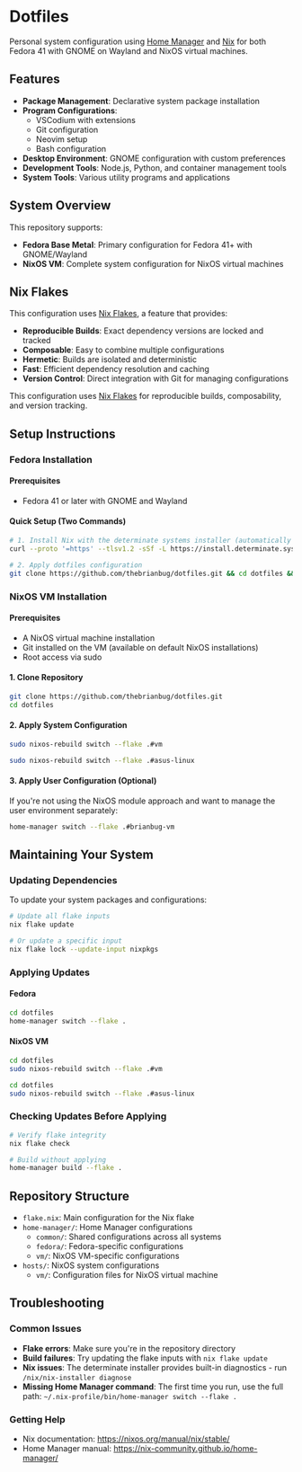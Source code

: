 # Dotfiles

Personal system configuration using [Home Manager](https://nix-community.github.io/home-manager/) and [Nix](https://nixos.org/) for both Fedora 41 with GNOME on Wayland and NixOS virtual machines.

## Features

- **Package Management**: Declarative system package installation
- **Program Configurations**:
  - VSCodium with extensions
  - Git configuration
  - Neovim setup
  - Bash configuration
- **Desktop Environment**: GNOME configuration with custom preferences
- **Development Tools**: Node.js, Python, and container management tools
- **System Tools**: Various utility programs and applications

## System Overview

This repository supports:

- **Fedora Base Metal**: Primary configuration for Fedora 41+ with GNOME/Wayland
- **NixOS VM**: Complete system configuration for NixOS virtual machines

## Nix Flakes

This configuration uses [Nix Flakes](https://nixos.wiki/wiki/Flakes), a feature that provides:

- **Reproducible Builds**: Exact dependency versions are locked and tracked
- **Composable**: Easy to combine multiple configurations
- **Hermetic**: Builds are isolated and deterministic
- **Fast**: Efficient dependency resolution and caching
- **Version Control**: Direct integration with Git for managing configurations

This configuration uses [Nix Flakes](https://nixos.wiki/wiki/Flakes) for reproducible builds, composability, and version tracking.

## Setup Instructions

### Fedora Installation

#### Prerequisites

- Fedora 41 or later with GNOME and Wayland

#### Quick Setup (Two Commands)

```bash
# 1. Install Nix with the determinate systems installer (automatically enables flakes)
curl --proto '=https' --tlsv1.2 -sSf -L https://install.determinate.systems/nix | sh -s -- install

# 2. Apply dotfiles configuration
git clone https://github.com/thebrianbug/dotfiles.git && cd dotfiles && home-manager switch --flake .
```

### NixOS VM Installation

#### Prerequisites

- A NixOS virtual machine installation
- Git installed on the VM (available on default NixOS installations)
- Root access via sudo

#### 1. Clone Repository

```bash
git clone https://github.com/thebrianbug/dotfiles.git
cd dotfiles
```

#### 2. Apply System Configuration

```bash
sudo nixos-rebuild switch --flake .#vm
```

```bash
sudo nixos-rebuild switch --flake .#asus-linux
```

#### 3. Apply User Configuration (Optional)

If you're not using the NixOS module approach and want to manage the user environment separately:

```bash
home-manager switch --flake .#brianbug-vm
```

## Maintaining Your System

### Updating Dependencies

To update your system packages and configurations:

```bash
# Update all flake inputs
nix flake update

# Or update a specific input
nix flake lock --update-input nixpkgs
```

### Applying Updates

#### Fedora

```bash
cd dotfiles
home-manager switch --flake .
```

#### NixOS VM

```bash
cd dotfiles
sudo nixos-rebuild switch --flake .#vm
```

```bash
cd dotfiles
sudo nixos-rebuild switch --flake .#asus-linux
```

### Checking Updates Before Applying

```bash
# Verify flake integrity
nix flake check

# Build without applying
home-manager build --flake .
```

## Repository Structure

- `flake.nix`: Main configuration for the Nix flake
- `home-manager/`: Home Manager configurations
  - `common/`: Shared configurations across all systems
  - `fedora/`: Fedora-specific configurations
  - `vm/`: NixOS VM-specific configurations
- `hosts/`: NixOS system configurations
  - `vm/`: Configuration files for NixOS virtual machine

## Troubleshooting

### Common Issues

- **Flake errors**: Make sure you're in the repository directory
- **Build failures**: Try updating the flake inputs with `nix flake update`
- **Nix issues**: The determinate installer provides built-in diagnostics - run `/nix/nix-installer diagnose`
- **Missing Home Manager command**: The first time you run, use the full path: `~/.nix-profile/bin/home-manager switch --flake .`

### Getting Help

- Nix documentation: https://nixos.org/manual/nix/stable/
- Home Manager manual: https://nix-community.github.io/home-manager/
